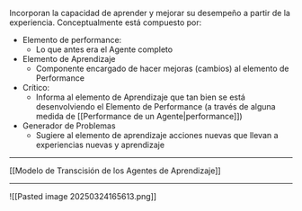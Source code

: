 Incorporan la capacidad de aprender y mejorar su desempeño a partir de la experiencia.
Conceptualmente está compuesto por:
- Elemento de performance: 
	- Lo que antes era el Agente completo
- Elemento de Aprendizaje
	- Componente encargado de hacer mejoras (cambios) al elemento de Performance
- Crítico:
	- Informa al elemento de Aprendizaje que tan bien se está desenvolviendo el Elemento de Performance (a través de alguna medida de [[Performance de un Agente|performance]])
- Generador de Problemas
	- Sugiere al elemento de aprendizaje acciones nuevas que llevan a experiencias nuevas y aprendizaje
***
[[Modelo de Transcisión de los Agentes de Aprendizaje]] 
***
![[Pasted image 20250324165613.png]]